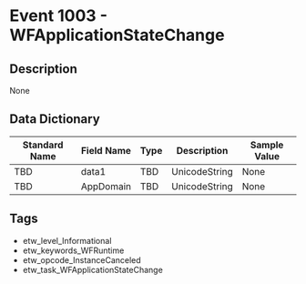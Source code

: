 # Event 1003 - WFApplicationStateChange

## Description
None

## Data Dictionary
|Standard Name|Field Name|Type|Description|Sample Value|
|---|---|---|---|---|
|TBD|data1|TBD|UnicodeString|None|None|
|TBD|AppDomain|TBD|UnicodeString|None|None|

## Tags
* etw_level_Informational
* etw_keywords_WFRuntime
* etw_opcode_InstanceCanceled
* etw_task_WFApplicationStateChange